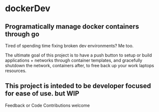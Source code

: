# dockerDev

Programatically manage docker containers through go
---
Tired of spending time fixing broken dev environments? Me too. 

The ultimate goal of this project is to have a push button to setup or build applications + networks through container templates, and gracefully shutdown the network, containers after, to free back up your work laptops resources.

This project is inteded to be developer focused for ease of use. but WIP
---


Feedback or Code Contributions welcome

